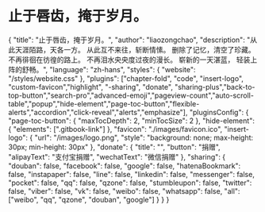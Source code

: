# 止于唇齿，掩于岁月。
{
    "title": "止于唇齿，掩于岁月。",
    "author": "liaozongchao",
    "description": "从此天涯陌路，天各一方。 从此互不来往，斩断情愫。 删除了记忆，清空了珍藏。 不再徘徊在彷徨的路上。 不再泪水央央度过夜的漫长。 崭新的一天湛蓝， 轻装上阵的舒畅。",
    "language": "zh-hans",
    "styles": {
        "website": "/styles/website.css"
     },
    "plugins": ["chapter-fold", "code", "insert-logo", "custom-favicon","highlight", "-sharing", "donate", "sharing-plus","back-to-top-button","search-pro","advanced-emoji","pageview-count","auto-scroll-table","popup","hide-element","page-toc-button","flexible-alerts","accordion","click-reveal","alerts","emphasize"],
    "pluginsConfig": {
        "page-toc-button": {
            "maxTocDepth": 2,
            "minTocSize": 2
        },
        "hide-element": {
            "elements": [".gitbook-link"]
        },
        "favicon":  "./images/favicon.ico",
        "insert-logo": {
            "url": "/images/logo.png",
            "style": "background: none; max-height: 30px; min-height: 30px"
        },
        "donate": {
            "title": "",
            "button": "捐赠",
            "alipayText": "支付宝捐赠",
            "wechatText": "微信捐赠"
        },
        "sharing": {
            "douban": false,
            "facebook": false,
            "google": false,
            "hatenaBookmark": false,
            "instapaper": false,
            "line": false,
            "linkedin": false,
            "messenger": false,
            "pocket": false,
            "qq": false,
            "qzone": false,
            "stumbleupon": false,
            "twitter": false,
            "viber": false,
            "vk": false,
            "weibo": false,
            "whatsapp": false,
            "all": ["weibo", "qq", "qzone", "douban", "google"]
        }
    }
}
